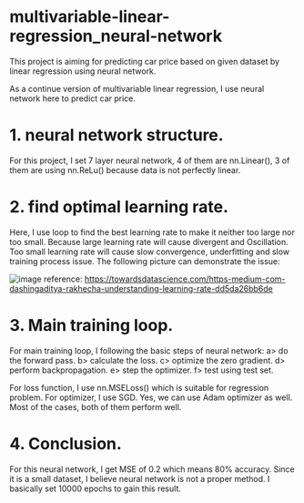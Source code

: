 # multivariable-linear-regression_neural-network
This project is aiming for predicting car price based on given dataset by linear regression using neural network. 

As a continue version of multivariable linear regression, I use neural network here to predict car price. 

# 1. neural network structure. 
For this project, I set 7 layer neural network, 4 of them are nn.Linear(), 3 of them are using nn.ReLu() because data is not perfectly linear. 

# 2. find optimal learning rate. 
Here, I use loop to find the best learning rate to make it neither too large nor too small. Because large learning rate will cause divergent and Oscillation. Too small learning rate will cause slow convergence, underfitting and slow training process issue.
The following picture can demonstrate the issue: 


![image](https://github.com/user-attachments/assets/e9651974-b6d1-4daa-a9e4-73721748f447)
reference: 
https://towardsdatascience.com/https-medium-com-dashingaditya-rakhecha-understanding-learning-rate-dd5da26bb6de

# 3. Main training loop.
For main training loop, I following the basic steps of neural network:
a> do the forward pass.
b> calculate the loss.
c> optimize the zero gradient. 
d> perform backpropagation. 
e> step the optimizer. 
f> test using test set. 

For loss function, I use nn.MSELoss() which is suitable for regression problem. 
For optimizer, I use SGD. Yes, we can use Adam optimizer as well. Most of the cases, both of them perform well. 

# 4. Conclusion.
For this neural network, I get MSE of 0.2 which means 80% accuracy. Since it is a small dataset, I believe neural network is not a proper method. I basically set 10000 epochs to gain this result. 


